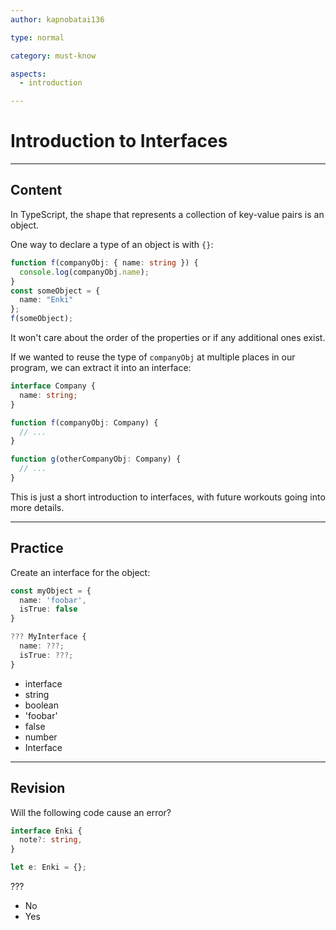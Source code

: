 ```yaml
---
author: kapnobatai136

type: normal

category: must-know

aspects:
  - introduction

---
```


# Introduction to Interfaces

---
## Content

In TypeScript, the shape that represents a collection of key-value pairs is an object.

One way to declare a type of an object is with `{}`:

```ts
function f(companyObj: { name: string }) {
  console.log(companyObj.name);
}
const someObject = {
  name: "Enki"
};
f(someObject);
```

It won't care about the order of the properties or if any additional ones exist.

If we wanted to reuse the type of `companyObj` at multiple places in our program, we can extract it into an interface:

```ts
interface Company {
  name: string;
}

function f(companyObj: Company) {
  // ...
}

function g(otherCompanyObj: Company) {
  // ...
}
```

This is just a short introduction to interfaces, with future workouts going into more details.

---
## Practice

Create an interface for the object:

```ts
const myObject = {
  name: 'foobar',
  isTrue: false
}

??? MyInterface {
  name: ???;
  isTrue: ???;
}
```

* interface
* string
* boolean
* 'foobar'
* false
* number
* Interface

---
## Revision

Will the following code cause an error?

```ts
interface Enki {
  note?: string,
}

let e: Enki = {};
```

???

* No
* Yes
